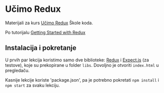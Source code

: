 # Učimo Redux

Materijali za kurs [Učimo Redux](https://skolakoda.org/kursevi/ucimo-redux) Škole koda.

Po tutorijalu [Getting Started with Redux](https://egghead.io/courses/getting-started-with-redux)

## Instalacija i pokretanje

U prvih par lekcija koristimo samo dve biblioteke: [Redux](https://redux.js.org/) i [Expect.js](https://github.com/mjackson/expect) (za testove), koje su prekopirane u folder `libs`. Dovoljno je otvoriti `index.html` u pregledaču.

Kasnije lekcije koriste 'package.json', pa je potrebno pokretati `npm install` i `npm start` za svaku lekciju.
